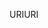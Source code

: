 <span data-ttu-id="a6ff1-101">URI</span><span class="sxs-lookup"><span data-stu-id="a6ff1-101">URI</span></span>
